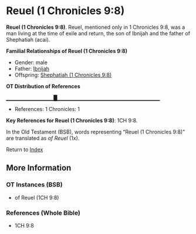 # Reuel (1 Chronicles 9:8)
**Reuel (1 Chronicles 9:8)**. 
Reuel, mentioned only in 1 Chronicles 9:8, was a man living at the time of exile and return, the son of Ibnijah and the father of Shephatiah (acai). 




**Familial Relationships of Reuel (1 Chronicles 9:8)**


* Gender: male
* Father: [Ibnijah](Ibnijah.md)
* Offspring: [Shephatiah (1 Chronicles 9:8)](Shephatiah.2.md)


**OT Distribution of References**

▁▁▁▁▁▁▁▁▁▁▁▁█▁▁▁▁▁▁▁▁▁▁▁▁▁▁▁▁▁▁▁▁▁▁▁▁▁▁
* References: 1 Chronicles: 1



**Key References for Reuel (1 Chronicles 9:8)**: 
1CH 9:8. 


In the Old Testament (BSB), words representing “Reuel (1 Chronicles 9:8)” are translated as 
*of Reuel* (1x). 




Return to [Index](00-Index.md)

## More Information

### OT Instances (BSB)

* of Reuel (1CH 9:8)



### References (Whole Bible)

* 1CH 9:8



